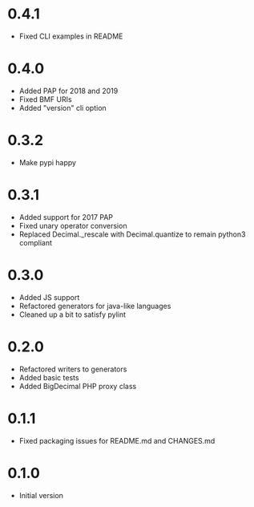 # 0.4.1
* Fixed CLI examples in README

# 0.4.0
* Added PAP for 2018 and 2019
* Fixed BMF URIs
* Added "version" cli option 

# 0.3.2
* Make pypi happy

# 0.3.1
* Added support for 2017 PAP
* Fixed unary operator conversion
* Replaced Decimal.\_rescale with Decimal.quantize to
  remain python3 compliant

# 0.3.0
* Added JS support
* Refactored generators for java-like languages
* Cleaned up a bit to satisfy pylint

# 0.2.0
* Refactored writers to generators
* Added basic tests
* Added BigDecimal PHP proxy class

# 0.1.1
* Fixed packaging issues for README.md and CHANGES.md

# 0.1.0
* Initial version
